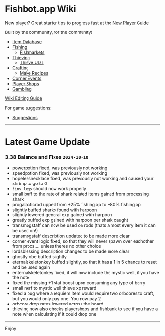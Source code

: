 
# Fishbot.app Wiki #

New player? Great starter tips to progress fast at the [New Player Guide](./GettingStarted.md)

Built by the community, for the community!

- [Item Database](./ItemDatabase/README.md)
- [Fishing](./Fishing/README.md)
  - [Fishmarkets](./Fishing/Fishmarkets/Fishmarkets.md)
- [Thieving](./Thieving/README.md)
  - [Thieve UDT](./Thieving/UDT.md)
- [Crafting](./Crafting/README.md)
  - [Make Recipes](./Crafting/Make.md)
- [Corner Events](./CornerEvents/README.md)
- [Player Shops](./PlayerShops/README.md)
- [Gambling](./Gambling/README.md)

[Wiki Editing Guide](/WikiGuide/README.md)

For game suggestions:
- [Suggestions](./Suggestions.md)

--------------------

# Latest Game Update

### 3.38 Balance and Fixes `2024-10-10`
- powerpotion fixed, was previously not working
- speedpotion fixed, was previously not working
- hopelessnecklace fixed, was previously not working and caused your shrimp to go to 0
- `!inv legs` should now work properly
- small buff to the rate of shark related items gained from processing shark
- progalacticrod upped from +25% fishing xp to +80% fishing xp
- slightly buffed sharks found with harpoon
- slightly lowered general exp gained with harpoon
- greatly buffed exp gained with harpoon per shark caught
- transmogstaff can now be used on rods (thats almost every item it can be used on!)
- transmogstaff description updated to be made more clear
- corner event logic fixed, so that they will never spawn over eachother from procs.... unless theres no other choice
- lordsblessing description changed to be made more clear
- ghostlyrobe buffed slightly
- eternalskeletonkey buffed slightly, so that it has a 1 in 5 chance to reset and be used again
- enternalskeletonkey fixed, it will now include the mystic well, if you have the note
- fixed the missing +1 stat boost upon consuming any type of berry
- small nerf to mystic well thieve xp reward
- fixed a bug where a requiem item would require two orbcores to craft, but you would only pay one. You now pay 2
- orbcore drop rates lowered across the board
- thieving now also checks playershops and fishbank to see if you have a note when calculating if it could drop one

-------------------------------

Enjoy
